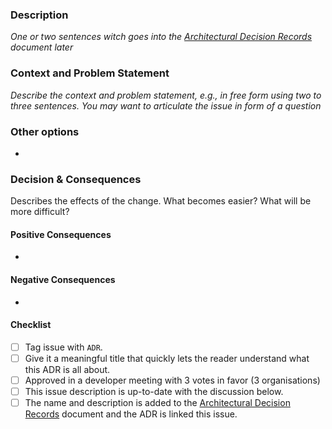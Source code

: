 

### Description
*One or two sentences witch goes into the [Architectural Decision Records](../ADRs.md) document
later*

### Context and Problem Statement
*Describe the context and problem statement, e.g., in free form using two to three sentences. You
may want to articulate the issue in form of a question*

### Other options

 - 

### Decision & Consequences
Describes the effects of the change. What becomes easier? What will be more difficult?

#### Positive Consequences

 - 

#### Negative Consequences

 - 

#### Checklist
- [ ] Tag issue with `ADR`.
- [ ] Give it a meaningful title that quickly lets the reader understand what this ADR is all about.
- [ ] Approved in a developer meeting with 3 votes in favor (3 organisations)
- [ ] This issue description is up-to-date with the discussion below.
- [ ] The name and description is added to the 
      [Architectural Decision Records](../ADRs.md) document and the ADR is linked this issue.
